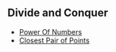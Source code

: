 ## Divide and Conquer
- [Power Of Numbers](https://practice.geeksforgeeks.org/problems/power-of-numbers-1587115620/1#)
- [Closest Pair of Points](https://www.geeksforgeeks.org/closest-pair-of-points-onlogn-implementation/)